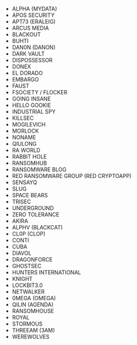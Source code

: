 - ALPHA (MYDATA)
- APOS SECURITY
- APT73 (ERALEIG)
- ARCUS MEDIA
- BLACKOUT
- BUHTI
- DAN0N (DANON)
- DARK VAULT
- DISPOSSESSOR
- DONEX
- EL DORADO
- EMBARGO
- FAUST
- FSOCIETY / FLOCKER
- GOING INSANE
- HELLO GOOKIE
- INDUSTRIAL SPY
- KILLSEC
- MOGILEVICH
- MORLOCK
- NONAME
- QIULONG
- RA WORLD
- RABBIT HOLE
- RANSOMHUB
- RANSOMWARE BLOG
- RED RANSOMWARE GROUP (RED CRYPTOAPP)
- SENSAYQ
- SLUG
- SPACE BEARS
- TRISEC
- UNDERGROUND
- ZERO TOLERANCE
- AKIRA
- ALPHV (BLACKCAT)
- CL0P (CLOP)
- CONTI
- CUBA
- DIAVOL
- DRAGONFORCE
- GHOSTSEC
- HUNTERS INTERNATIONAL
- KNIGHT
- LOCKBIT3.0
- NETWALKER
- 0MEGA (OMEGA)
- QILIN (AGENDA)
- RANSOMHOUSE
- ROYAL
- STORMOUS
- THREEAM (3AM)
- WEREWOLVES